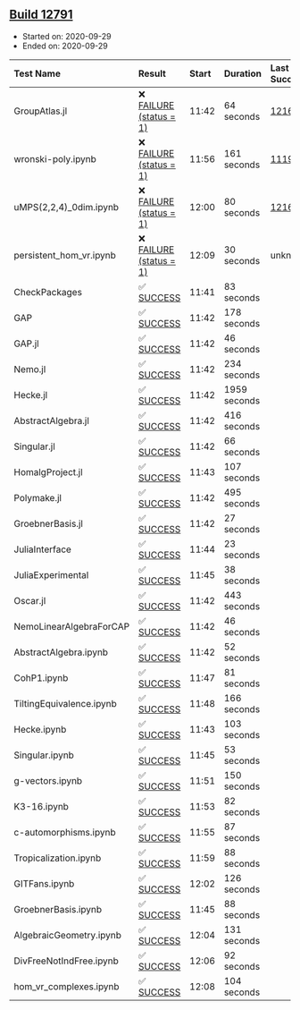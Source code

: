 ## [Build 12791](https://oscarci.mathematik.uni-kl.de/job/oscar/12791/)

* Started on: 2020-09-29
* Ended on: 2020-09-29

| Test Name    | Result | Start | Duration | Last Success | First Failure |
|:-------------|:-------|:------|:---------|:-------------|:--------------|
| GroupAtlas.jl | ❌ [FAILURE (status = 1)](https://oscarci.mathematik.uni-kl.de/job/oscar/12791/artifact/logs/build-12791/GroupAtlas.jl.log) | 11:42 | 64 seconds | [12167](https://oscarci.mathematik.uni-kl.de/job/oscar/12167/) | [12168](https://oscarci.mathematik.uni-kl.de/job/oscar/12168/) |
| wronski-poly.ipynb | ❌ [FAILURE (status = 1)](https://oscarci.mathematik.uni-kl.de/job/oscar/12791/artifact/logs/build-12791/wronski-poly.ipynb.log) | 11:56 | 161 seconds | [11192](https://oscarci.mathematik.uni-kl.de/job/oscar/11192/) | [11193](https://oscarci.mathematik.uni-kl.de/job/oscar/11193/) |
| uMPS(2,2,4)_0dim.ipynb | ❌ [FAILURE (status = 1)](https://oscarci.mathematik.uni-kl.de/job/oscar/12791/artifact/logs/build-12791/uMPS-2-2-4-_0dim.ipynb.log) | 12:00 | 80 seconds | [12167](https://oscarci.mathematik.uni-kl.de/job/oscar/12167/) | [12168](https://oscarci.mathematik.uni-kl.de/job/oscar/12168/) |
| persistent_hom_vr.ipynb | ❌ [FAILURE (status = 1)](https://oscarci.mathematik.uni-kl.de/job/oscar/12791/artifact/logs/build-12791/persistent_hom_vr.ipynb.log) | 12:09 | 30 seconds | unknown | unknown |
| CheckPackages | ✅ [SUCCESS](https://oscarci.mathematik.uni-kl.de/job/oscar/12791/artifact/logs/build-12791/CheckPackages.log) | 11:41 | 83 seconds |  |  |
| GAP | ✅ [SUCCESS](https://oscarci.mathematik.uni-kl.de/job/oscar/12791/artifact/logs/build-12791/GAP.log) | 11:42 | 178 seconds |  |  |
| GAP.jl | ✅ [SUCCESS](https://oscarci.mathematik.uni-kl.de/job/oscar/12791/artifact/logs/build-12791/GAP.jl.log) | 11:42 | 46 seconds |  |  |
| Nemo.jl | ✅ [SUCCESS](https://oscarci.mathematik.uni-kl.de/job/oscar/12791/artifact/logs/build-12791/Nemo.jl.log) | 11:42 | 234 seconds |  |  |
| Hecke.jl | ✅ [SUCCESS](https://oscarci.mathematik.uni-kl.de/job/oscar/12791/artifact/logs/build-12791/Hecke.jl.log) | 11:42 | 1959 seconds |  |  |
| AbstractAlgebra.jl | ✅ [SUCCESS](https://oscarci.mathematik.uni-kl.de/job/oscar/12791/artifact/logs/build-12791/AbstractAlgebra.jl.log) | 11:42 | 416 seconds |  |  |
| Singular.jl | ✅ [SUCCESS](https://oscarci.mathematik.uni-kl.de/job/oscar/12791/artifact/logs/build-12791/Singular.jl.log) | 11:42 | 66 seconds |  |  |
| HomalgProject.jl | ✅ [SUCCESS](https://oscarci.mathematik.uni-kl.de/job/oscar/12791/artifact/logs/build-12791/HomalgProject.jl.log) | 11:43 | 107 seconds |  |  |
| Polymake.jl | ✅ [SUCCESS](https://oscarci.mathematik.uni-kl.de/job/oscar/12791/artifact/logs/build-12791/Polymake.jl.log) | 11:42 | 495 seconds |  |  |
| GroebnerBasis.jl | ✅ [SUCCESS](https://oscarci.mathematik.uni-kl.de/job/oscar/12791/artifact/logs/build-12791/GroebnerBasis.jl.log) | 11:42 | 27 seconds |  |  |
| JuliaInterface | ✅ [SUCCESS](https://oscarci.mathematik.uni-kl.de/job/oscar/12791/artifact/logs/build-12791/JuliaInterface.log) | 11:44 | 23 seconds |  |  |
| JuliaExperimental | ✅ [SUCCESS](https://oscarci.mathematik.uni-kl.de/job/oscar/12791/artifact/logs/build-12791/JuliaExperimental.log) | 11:45 | 38 seconds |  |  |
| Oscar.jl | ✅ [SUCCESS](https://oscarci.mathematik.uni-kl.de/job/oscar/12791/artifact/logs/build-12791/Oscar.jl.log) | 11:42 | 443 seconds |  |  |
| NemoLinearAlgebraForCAP | ✅ [SUCCESS](https://oscarci.mathematik.uni-kl.de/job/oscar/12791/artifact/logs/build-12791/NemoLinearAlgebraForCAP.log) | 11:42 | 46 seconds |  |  |
| AbstractAlgebra.ipynb | ✅ [SUCCESS](https://oscarci.mathematik.uni-kl.de/job/oscar/12791/artifact/logs/build-12791/AbstractAlgebra.ipynb.log) | 11:42 | 52 seconds |  |  |
| CohP1.ipynb | ✅ [SUCCESS](https://oscarci.mathematik.uni-kl.de/job/oscar/12791/artifact/logs/build-12791/CohP1.ipynb.log) | 11:47 | 81 seconds |  |  |
| TiltingEquivalence.ipynb | ✅ [SUCCESS](https://oscarci.mathematik.uni-kl.de/job/oscar/12791/artifact/logs/build-12791/TiltingEquivalence.ipynb.log) | 11:48 | 166 seconds |  |  |
| Hecke.ipynb | ✅ [SUCCESS](https://oscarci.mathematik.uni-kl.de/job/oscar/12791/artifact/logs/build-12791/Hecke.ipynb.log) | 11:43 | 103 seconds |  |  |
| Singular.ipynb | ✅ [SUCCESS](https://oscarci.mathematik.uni-kl.de/job/oscar/12791/artifact/logs/build-12791/Singular.ipynb.log) | 11:45 | 53 seconds |  |  |
| g-vectors.ipynb | ✅ [SUCCESS](https://oscarci.mathematik.uni-kl.de/job/oscar/12791/artifact/logs/build-12791/g-vectors.ipynb.log) | 11:51 | 150 seconds |  |  |
| K3-16.ipynb | ✅ [SUCCESS](https://oscarci.mathematik.uni-kl.de/job/oscar/12791/artifact/logs/build-12791/K3-16.ipynb.log) | 11:53 | 82 seconds |  |  |
| c-automorphisms.ipynb | ✅ [SUCCESS](https://oscarci.mathematik.uni-kl.de/job/oscar/12791/artifact/logs/build-12791/c-automorphisms.ipynb.log) | 11:55 | 87 seconds |  |  |
| Tropicalization.ipynb | ✅ [SUCCESS](https://oscarci.mathematik.uni-kl.de/job/oscar/12791/artifact/logs/build-12791/Tropicalization.ipynb.log) | 11:59 | 88 seconds |  |  |
| GITFans.ipynb | ✅ [SUCCESS](https://oscarci.mathematik.uni-kl.de/job/oscar/12791/artifact/logs/build-12791/GITFans.ipynb.log) | 12:02 | 126 seconds |  |  |
| GroebnerBasis.ipynb | ✅ [SUCCESS](https://oscarci.mathematik.uni-kl.de/job/oscar/12791/artifact/logs/build-12791/GroebnerBasis.ipynb.log) | 11:45 | 88 seconds |  |  |
| AlgebraicGeometry.ipynb | ✅ [SUCCESS](https://oscarci.mathematik.uni-kl.de/job/oscar/12791/artifact/logs/build-12791/AlgebraicGeometry.ipynb.log) | 12:04 | 131 seconds |  |  |
| DivFreeNotIndFree.ipynb | ✅ [SUCCESS](https://oscarci.mathematik.uni-kl.de/job/oscar/12791/artifact/logs/build-12791/DivFreeNotIndFree.ipynb.log) | 12:06 | 92 seconds |  |  |
| hom_vr_complexes.ipynb | ✅ [SUCCESS](https://oscarci.mathematik.uni-kl.de/job/oscar/12791/artifact/logs/build-12791/hom_vr_complexes.ipynb.log) | 12:08 | 104 seconds |  |  |
